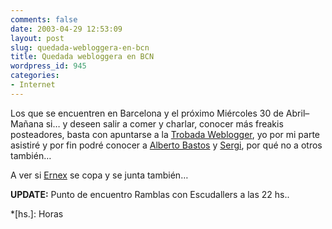 ```yaml
---
comments: false
date: 2003-04-29 12:53:09
layout: post
slug: quedada-webloggera-en-bcn
title: Quedada webloggera en BCN
wordpress_id: 945
categories:
- Internet
---
```


Los que se encuentren en Barcelona y el próximo Miércoles 30 de Abril–Mañana si… y deseen salir a comer y charlar, conocer más freakis posteadores, basta con apuntarse a la [Trobada Weblogger](http://trobada.elforat.net/), yo por mi parte asistiré y por fin podré conocer a [Alberto Bastos](http://albertobastos.genteblog.com/) y [Sergi](http://www.elforat.net/), por qué no a otros también…





A ver si [Ernex](http://ernex.reaktormedia.com/) se copa y se junta también…





**UPDATE:** Punto de encuentro Ramblas con Escudallers a las 22 hs..




 
  *[hs.]: Horas
